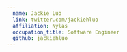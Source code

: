 ```yaml
---
  name: Jackie Luo
  link: twitter.com/jackiehluo
  affiliation: Nylas
  occupation_title: Software Engineer
  github: jackiehluo
---
```


